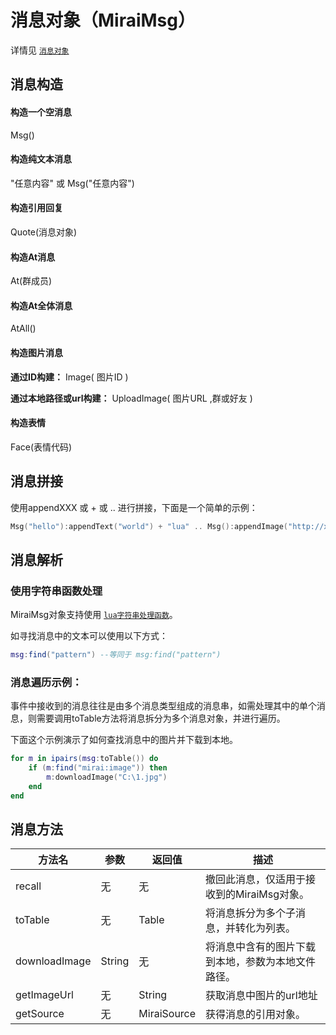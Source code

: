 # 消息对象（MiraiMsg）

详情见 [`消息对象`](/docs/miraimsg.md)

## 消息构造

#### 构造一个空消息

Msg()

#### 构造纯文本消息

"任意内容"  或 Msg("任意内容")

#### **构造引用回复**

Quote(消息对象) 

#### 构造At消息

At(群成员) 

#### 构造At全体消息

AtAll()

#### 构造图片消息

**通过ID构建：**  Image( 图片ID )

**通过本地路径或url构建：** UploadImage( 图片URL ,群或好友 )

#### 构造表情

Face(表情代码)

## 消息拼接

使用appendXXX 或 + 或 .. 进行拼接，下面是一个简单的示例：

``` lua
Msg("hello"):appendText("world") + "lua" .. Msg():appendImage("http://xxxxx",sender) .. Face(1)
```

## 消息解析

### 使用字符串函数处理

MiraiMsg对象支持使用 [`lua字符串处理函数`](https://www.runoob.com/lua/lua-strings.html)。

如寻找消息中的文本可以使用以下方式：

``` lua
msg:find("pattern") --等同于 msg:find("pattern")
```



### 消息遍历示例：

事件中接收到的消息往往是由多个消息类型组成的消息串，如需处理其中的单个消息，则需要调用toTable方法将消息拆分为多个消息对象，并进行遍历。

下面这个示例演示了如何查找消息中的图片并下载到本地。

``` lua
for m in ipairs(msg:toTable()) do
	if (m:find("mirai:image")) then
        m:downloadImage("C:\1.jpg")
    end
end
```

## 消息方法

| 方法名        | 参数   | 返回值      | 描述                                               |
| ------------- | ------ | ----------- | -------------------------------------------------- |
| recall        | 无     | 无          | 撤回此消息，仅适用于接收到的MiraiMsg对象。         |
| toTable       | 无     | Table       | 将消息拆分为多个子消息，并转化为列表。             |
| downloadImage | String | 无          | 将消息中含有的图片下载到本地，参数为本地文件路径。 |
| getImageUrl   | 无     | String      | 获取消息中图片的url地址                            |
| getSource     | 无     | MiraiSource | 获得消息的引用对象。                               |

